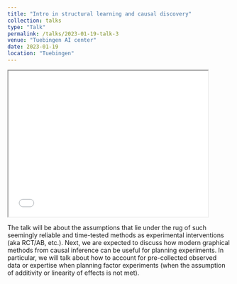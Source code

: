 ```yaml
---
title: "Intro in structural learning and causal discovery"
collection: talks
type: "Talk"
permalink: /talks/2023-01-19-talk-3
venue: "Tuebingen AI center"
date: 2023-01-19
location: "Tuebingen"
---
```


<!-- [![IMAGE ALT TEXT HERE](https://gregory-ch.github.io/files/kats.webp)](https://e1.pcloud.link/publink/show?code=XZ0KjbZ9R7m9hdeJPz4SIbAjDfaF8H6nkTV#dl_content) -->
<!-- <iframe width="560" height="315" src="https://e1.pcloud.link/publink/show?code=XZ0KjbZ9R7m9hdeJPz4SIbAjDfaF8H6nkTV#dl_content" title="YouTube video player" frameborder="0" allow="accelerometer; autoplay; clipboard-write; encrypted-media; gyroscope; picture-in-picture; web-share" allowfullscreen></iframe> -->
<iframe id="myFrame" src="//e.pcloud.com/publink/show?code=XZ0KjbZ9R7m9hdeJPz4SIbAjDfaF8H6nkTV&br=0#dl_content" scrolling="yes" style="height:330px;width:450px"></iframe>

The talk will be about the assumptions that lie under the rug of such seemingly reliable and time-tested methods as experimental interventions (aka RCT/AB, etc.). Next, we are expected to discuss how modern graphical methods from causal inference can be useful for planning experiments. In particular, we will talk about how to account for pre-collected observed data or expertise when planning factor experiments (when the assumption of additivity or linearity of effects is not met).

